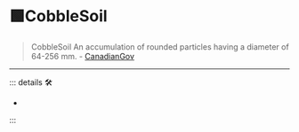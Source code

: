 # 🟩<ekos>CobbleSoil</ekos>

> CobbleSoil An accumulation of rounded particles having a diameter of 64-256 mm. - [CanadianGov](https://sis.agr.gc.ca/cansis/taxa/cssc3/chpt18.html)

---

<!-- =================================================== -->
<!-- =================================================== -->
<!-- =================================================== -->
<!-- =================================================== -->
<!-- =================================================== -->
::: details 🛠

-

:::

